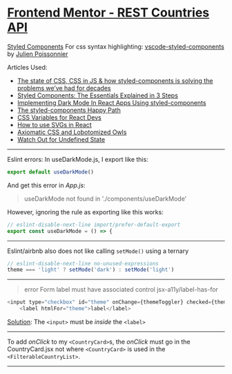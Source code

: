 # [Frontend Mentor - REST Countries API](https://www.frontendmentor.io/challenges/rest-countries-api-with-color-theme-switcher-5cacc469fec04111f7b848ca)

[Styled Components](https://styled-components.com)
For css syntax highlighting: [vscode-styled-components](https://marketplace.visualstudio.com/items?itemName=jpoissonnier.vscode-styled-components) by [Julien Poissonnier](https://marketplace.visualstudio.com/publishers/jpoissonnier)


Articles Used:
- [The state of CSS, CSS in JS & how styled-components is solving the problems we’ve had for decades](https://medium.com/@vviikk/the-state-of-css-css-in-js-how-styled-components-is-solving-the-problems-weve-had-for-decades-d8abbc8bc148)
- [Styled Components: The Essentials Explained in 3 Steps](https://www.freecodecamp.org/news/styled-components-essentials-in-three-steps/)
- [Implementing Dark Mode In React Apps Using styled-components](https://www.smashingmagazine.com/2020/04/dark-mode-react-apps-styled-components/)
- [The styled-components Happy Path](https://www.joshwcomeau.com/css/styled-components/)
- [CSS Variables for React Devs](https://www.joshwcomeau.com/css/css-variables-for-react-devs/)
- [How to use SVGs in React](https://blog.logrocket.com/how-to-use-svgs-in-react/)
- [Axiomatic CSS and Lobotomized Owls](https://alistapart.com/article/axiomatic-css-and-lobotomized-owls/)
- [Watch Out for Undefined State](https://daveceddia.com/watch-out-for-undefined-state/)


<hr>

Eslint errors:
In useDarkMode.js, I export like this:

```javascript
export default useDarkMode()
```

And get this error in *App.js*:

> useDarkMode not found in './components/useDarkMode'

However, ignoring the rule as exporting like this works:

```javascript
// eslint-disable-next-line import/prefer-default-export
export const useDarkMode = () => {
```

<hr>

Eslint/airbnb also does not like calling `setMode()` using a ternary
```javascript
// eslint-disable-next-line no-unused-expressions
theme === 'light' ? setMode('dark') : setMode('light')
```

<hr>

> error  Form label must have associated control  jsx-a11y/label-has-for

```javascript
<input type="checkbox" id="theme" onChange={themeToggler} checked={theme === 'light'} />
    <label htmlFor="theme">label</label>
```

[Solution](https://github.com/jsx-eslint/eslint-plugin-jsx-a11y/issues/302):  The `<input>` must be *inside* the `<label>`

<hr>

To add *onClick* to my `<CountryCard>`s, the *onClick* must go in the CountryCard.jsx not where `<CountryCard>` is used in the `<FilterableCountryList>`.

<hr>


